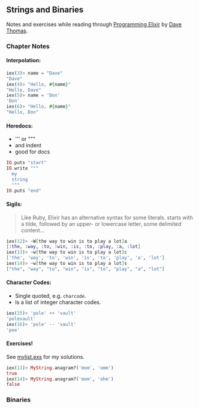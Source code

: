 ## Strings and Binaries

Notes and exercises while reading through [Programming Elixir](https://pragprog.com/book/elixir13/programming-elixir-1-3) by [Dave Thomas](https://twitter.com/pragdave).

### Chapter Notes

#### Interpolation:

```Elixir
iex(3)> name = "Dave"
"Dave"
iex(4)> "Hello, #{name}"
"Hello, Dave"
iex(5)> name = 'Don'
'Don'
iex(6)> "Hello, #{name}"
"Hello, Don"
```

#### Heredocs:

* ''' or """
* and indent
* good for docs

```Elixir
IO.puts "start"
IO.write """
  my
  string
  """
IO.puts "end"
```

#### Sigils:

> Like Ruby, Elixir has an alternative syntax for some literals.
> starts with a tilde, followed by an upper- or lowercase letter, some delimited content...

```Elixir
iex(12)> ~W[the way to win is to play a lot]a
[:the, :way, :to, :win, :is, :to, :play, :a, :lot]
iex(13)> ~w[the way to win is to play a lot]c
['the', 'way', 'to', 'win', 'is', 'to', 'play', 'a', 'lot']
iex(14)> ~w[the way to win is to play a lot]s
["the", "way", "to", "win", "is", "to", "play", "a", "lot"]
```

#### Character Codes:

* Single quoted, e.g. `charcode`.
* Is a list of integer character codes.

```Elixir
iex(15)> 'pole' ++ 'vault'
'polevault'
iex(16)> 'pole' -- 'vault'
'poe'
```

#### Exercises!

See [mylist.exs](mylist.exs) for my solutions.

```Elixir
iex(13)> MyString.anagram?('mom', 'omm')
true
iex(14)> MyString.anagram?('mom', 'ohm')
false
```

### Binaries

